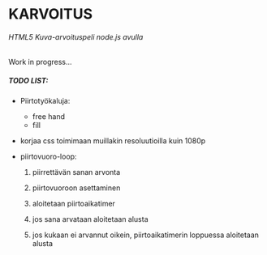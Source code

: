 # KARVOITUS
###### HTML5 Kuva-arvoituspeli node.js avulla

Work in progress...

##### TODO LIST:

* Piirtotyökaluja:
  * free hand
  * fill

* korjaa css toimimaan muillakin resoluutioilla kuin 1080p

* piirtovuoro-loop:

  1. piirrettävän sanan arvonta

  2. piirtovuoroon asettaminen

  3. aloitetaan piirtoaikatimer

  4. jos sana arvataan aloitetaan alusta
  
  5. jos kukaan ei arvannut oikein, piirtoaikatimerin loppuessa aloitetaan alusta
